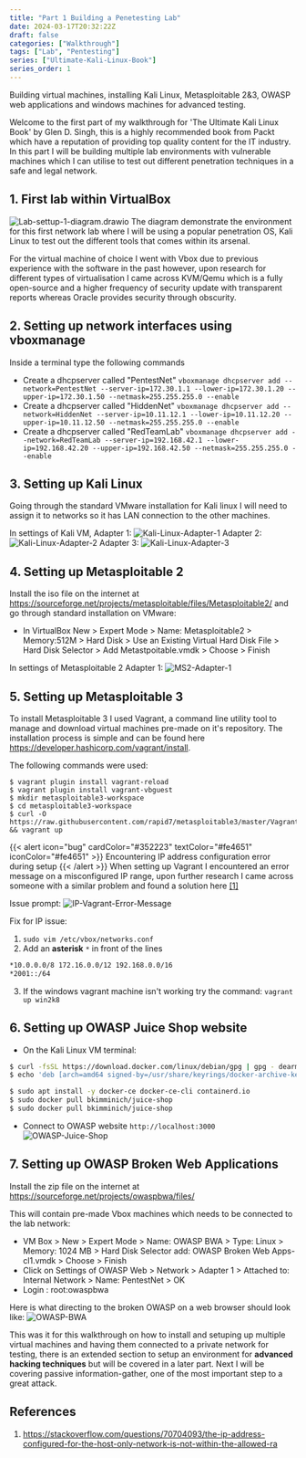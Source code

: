 ```yaml
---
title: "Part 1 Building a Penetesting Lab"
date: 2024-03-17T20:32:22Z
draft: false
categories: ["Walkthrough"]
tags: ["Lab", "Pentesting"]
series: ["Ultimate-Kali-Linux-Book"]
series_order: 1
---
```

Building virtual machines, installing Kali Linux, Metasploitable 2&3, OWASP web applications and windows machines for advanced testing.

Welcome to the first part of my walkthrough for 'The Ultimate Kali Linux Book' by Glen D. Singh, this is a highly recommended book from Packt which have a reputation of providing top quality content for the IT industry. In this part I will be building multiple lab environments with vulnerable machines which I can utilise to test out different penetration techniques in a safe and legal network.
## 1. First lab within VirtualBox

![Lab-settup-1-diagram.drawio](Lab-settup-1-diagram.drawio.png)
The diagram demonstrate the environment for this first network lab where I will be using a popular penetration OS, Kali Linux to test out the different tools that comes within its arsenal. 

For the virtual machine of choice I went with Vbox due to previous experience with the software in the past however, upon research for different types of virtualisation I came across KVM/Qemu which is a fully open-source and a higher frequency of security update with transparent reports whereas Oracle provides security through obscurity. 

## 2. Setting up network interfaces using vboxmanage
Inside a terminal type the following commands
- Create a dhcpserver called "PentestNet" `vboxmanage dhcpserver add --network=PentestNet --server-ip=172.30.1.1 --lower-ip=172.30.1.20 --upper-ip=172.30.1.50 --netmask=255.255.255.0 --enable`
- Create a dhcpserver called "HiddenNet" `vboxmanage dhcpserver add --network=HiddenNet --server-ip=10.11.12.1 --lower-ip=10.11.12.20 --upper-ip=10.11.12.50 --netmask=255.255.255.0 --enable`
- Create a dhcpserver called "RedTeamLab" `vboxmanage dhcpserver add --network=RedTeamLab --server-ip=192.168.42.1 --lower-ip=192.168.42.20 --upper-ip=192.168.42.50 --netmask=255.255.255.0 --enable`

## 3. Setting up Kali Linux
Going through the standard VMware installation for Kali linux I will need to assign it to networks so it has LAN connection to the other machines.

In settings of Kali VM, Adapter 1:
![Kali-Linux-Adapter-1](Kali-Linux-Adapter-1.png)
Adapter 2:
![Kali-Linux-Adapter-2](Kali-Linux-Adapter-2.png)
Adapter 3:
![Kali-Linux-Adapter-3](Kali-Linux-Adapter-3.png)

## 4. Setting up Metasploitable 2 
Install the iso file on the internet at https://sourceforge.net/projects/metasploitable/files/Metasploitable2/ and go through standard installation on VMware:
- In VirtualBox New > Expert Mode > Name: Metasploitable2 > Memory:512M > Hard Disk > Use an Existing Virtual Hard Disk File > Hard Disk Selector > Add Metastpoitable.vmdk > Choose > Finish

In settings of Metasploitable 2 Adapter 1:
![MS2-Adapter-1](MS2-Adapter-1.png)

## 5. Setting up Metasploitable 3
To install Metasploitable 3 I used Vagrant, a command line utility tool to manage and download virtual machines pre-made on it's repository. The installation process is simple and can be found here https://developer.hashicorp.com/vagrant/install.

The following commands were used:
```
$ vagrant plugin install vagrant-reload
$ vagrant plugin install vagrant-vbguest
$ mkdir metasploitable3-workspace
$ cd metasploitable3-workspace
$ curl -O https://raw.githubusercontent.com/rapid7/metasploitable3/master/Vagrantfile && vagrant up
```

{{< alert icon="bug" cardColor="#352223" textColor="#fe4651" iconColor="#fe4651" >}}
Encountering IP address configuration error during setup
{{< /alert >}}
When setting up Vagrant I encountered an error message on a misconfigured IP range, upon further research I came across someone with a similar problem and found a solution here [[1]](#references)

Issue prompt:
![IP-Vagrant-Error-Message](IP-Vagrant-Error-Message.png)

Fix for IP issue:
1. `sudo vim /etc/vbox/networks.conf`
2. Add an **asterisk** `*` in front of the lines
```bash
*10.0.0.0/8 172.16.0.0/12 192.168.0.0/16
*2001::/64
```
3. If the windows vagrant machine isn't working try the command: `vagrant up win2k8`
## 6. Setting up OWASP Juice Shop website
- On the Kali Linux VM terminal:
```bash
$ curl -fsSL https://download.docker.com/linux/debian/gpg | gpg - dearmor | sudo tee /usr/share/keyrings/docker-archive-keyring.gpg >/dev/null
$ echo 'deb [arch=amd64 signed-by=/usr/share/keyrings/docker-archive-keyring.gpg] https://download.docker.com/linux/debian buster stable' | sudo tee /etc/apt/sources.list.d/docker.list
```
```bash
$ sudo apt install -y docker-ce docker-ce-cli containerd.io
$ sudo docker pull bkimminich/juice-shop
$ sudo docker pull bkimminich/juice-shop
```
- Connect to OWASP website `http://localhost:3000`
![OWASP-Juice-Shop](OWASP-Juice-Shop.png)

## 7. Setting up OWASP Broken Web Applications
Install the zip file on the internet at https://sourceforge.net/projects/owaspbwa/files/ 

This will contain pre-made Vbox machines which needs to be connected to the lab network:

- VM Box > New > Expert Mode > Name: OWASP BWA > Type: Linux > Memory: 1024 MB > Hard Disk Selector add: OWASP Broken Web Apps-cl1.vmdk > Choose > Finish
- Click on Settings of OWASP Web > Network > Adapter 1 > Attached to: Internal Network > Name: PentestNet > OK 
- Login : root:owaspbwa

Here is what directing to the broken OWASP on a web browser should look like:
![OWASP-BWA](OWASP-BWA.png)

This was it for this walkthrough on how to install and setuping up multiple virtual machines and having them connected to a private network for testing, there is an extended section to setup an environment for **advanced hacking techniques** but will be covered in a later part. Next I will be covering passive information-gather, one of the most important step to a great attack. 

## References
1. https://stackoverflow.com/questions/70704093/the-ip-address-configured-for-the-host-only-network-is-not-within-the-allowed-ra 
